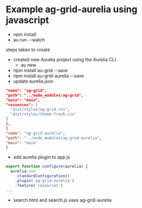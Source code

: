 # Example ag-grid-aurelia using javascript

- npm install
- au run --watch

steps taken to create
- created new Aurelia project using the Aurelia CLI.
	- au new
- npm install au-grid --save
- npm install au-grid-aurelia --save
- update aurelia.json
```json
"name": "ag-grid",
"path": "../node_modules/ag-grid",
"main": "main",
"resources": [
  "dist/styles/ag-grid.css",
  "dist/styles/theme-fresh.css"
]
},
{
"name": "ag-grid-aurelia",
"path": "../node_modules/ag-grid-aurelia",
"main": "main"
}
```
- add aurelia plugin to app.js
```javascript
export function configure(aurelia) {
  aurelia.use
    .standardConfiguration()
    .plugin('ag-grid-aurelia')
    .feature('resources')
...
```
- search.html and search.js uses ag-grid-aurelia